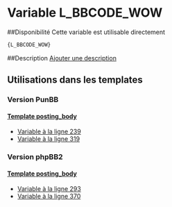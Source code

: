 # Variable L_BBCODE_WOW

##Disponibilité
Cette variable est utilisable directement

```html
{L_BBCODE_WOW}
```

##Description
[Ajouter une description](https://fa-tvars.appspot.com/var/L_BBCODE_WOW)

## Utilisations dans les templates

### Version PunBB

#### [Template posting_body](punbb/posting_body.md#readme)
* [Variable &agrave; la ligne 239](../punbb/posting_body.tpl#L239)
* [Variable &agrave; la ligne 319](../punbb/posting_body.tpl#L319)

### Version phpBB2

#### [Template posting_body](subsilver/posting_body.md#readme)
* [Variable &agrave; la ligne 293](../subsilver/posting_body.tpl#L293)
* [Variable &agrave; la ligne 370](../subsilver/posting_body.tpl#L370)